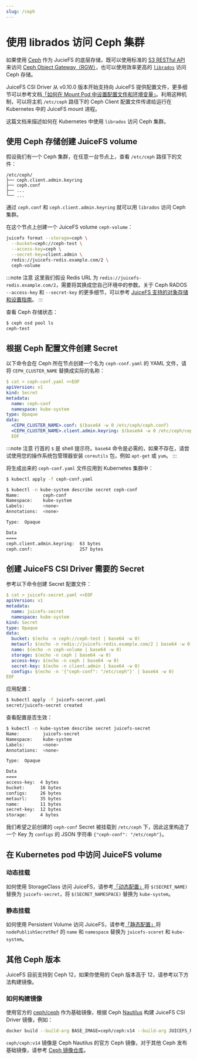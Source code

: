 ```yaml
---
slug: /ceph
---
```


# 使用 librados 访问 Ceph 集群

如果使用 [Ceph](https://ceph.io/) 作为 JucieFS 的底层存储，既可以使用标准的 [S3 RESTful API](https://docs.ceph.com/en/latest/radosgw/s3/) 来访问 [Ceph Object Gateway（RGW）](https://docs.ceph.com/en/latest/radosgw/)，也可以使用效率更高的 [`librados`](https://docs.ceph.com/en/latest/rados/api/librados/) 访问 Ceph 存储。

JuiceFS CSI Driver 从 v0.10.0 版本开始支持向 JuiceFS 提供配置文件，更多细节可以参考文档[「如何在 Mount Pod 中设置配置文件和环境变量」](../examples/config-and-env.md)。利用这种机制，可以将主机 `/etc/ceph` 路径下的 Ceph Client 配置文件传递给运行在 Kubernetes 中的 JuiceFS mount 进程。

这篇文档来描述如何在 Kubernetes 中使用 `librados` 访问 Ceph 集群。

## 使用 Ceph 存储创建 JuiceFS volume

假设我们有一个 Ceph 集群，在任意一台节点上，查看 `/etc/ceph` 路径下的文件：

```
/etc/ceph/
├── ceph.client.admin.keyring
├── ceph.conf
├── ...
└── ...
```

通过 `ceph.conf` 和 `ceph.client.admin.keyring` 就可以用 `librados` 访问 Ceph 集群。

在这个节点上创建一个 JuiceFS volume `ceph-volume`：

```sh
juicefs format --storage=ceph \
  --bucket=ceph://ceph-test \
  --access-key=ceph \
  --secret-key=client.admin \
  redis://juicefs-redis.example.com/2 \
  ceph-volume
```

:::note 注意
这里我们假设 Redis URL 为 `redis://juicefs-redis.example.com/2`，需要将其换成您自己环境中的参数。关于 Ceph RADOS `--access-key` 和 `--secret-key` 的更多细节，可以参考 [JuiceFS 支持的对象存储和设置指南](https://juicefs.com/docs/zh/community/how_to_setup_object_storage#ceph-rados)。
:::

查看 Ceph 存储状态：

```sh
$ ceph osd pool ls
ceph-test
```

## 根据 Ceph 配置文件创建 Secret

以下命令会在 Ceph 所在节点创建一个名为 `ceph-conf.yaml` 的 YAML 文件，请将 `CEPH_CLUSTER_NAME` 替换成实际的名称：

```yaml
$ cat > ceph-conf.yaml <<EOF
apiVersion: v1
kind: Secret
metadata:
  name: ceph-conf
  namespace: kube-system
type: Opaque
data:
  <CEPH_CLUSTER_NAME>.conf: $(base64 -w 0 /etc/ceph/ceph.conf)
  <CEPH_CLUSTER_NAME>.client.admin.keyring: $(base64 -w 0 /etc/ceph/ceph.client.admin.keyring)
  EOF
```

:::note 注意
行首的 `$` 是 shell 提示符。`base64` 命令是必需的，如果不存在，请尝试使用您的操作系统包管理器安装 `coreutils` 包，例如 `apt-get` 或 `yum`。
:::

将生成出来的 `ceph-conf.yaml` 文件应用到 Kubernetes 集群中：

```bash
$ kubectl apply -f ceph-conf.yaml

$ kubectl -n kube-system describe secret ceph-conf
Name:         ceph-conf
Namespace:    kube-system
Labels:       <none>
Annotations:  <none>

Type:  Opaque

Data
====
ceph.client.admin.keyring:  63 bytes
ceph.conf:                  257 bytes
```

## 创建 JuiceFS CSI Driver 需要的 Secret

参考以下命令创建 Secret 配置文件：

```yaml
$ cat > juicefs-secret.yaml <<EOF
apiVersion: v1
metadata:
  name: juicefs-secret
  namespace: kube-system
kind: Secret
type: Opaque
data:
  bucket: $(echo -n ceph://ceph-test | base64 -w 0)
  metaurl: $(echo -n redis://juicefs-redis.example.com/2 | base64 -w 0)
  name: $(echo -n ceph-volume | base64 -w 0)
  storage: $(echo -n ceph | base64 -w 0)
  access-key: $(echo -n ceph | base64 -w 0)
  secret-key: $(echo -n client.admin | base64 -w 0)
  configs: $(echo -n '{"ceph-conf": "/etc/ceph"}' | base64 -w 0)
EOF
```

应用配置：

```sh
$ kubectl apply -f juicefs-secret.yaml
secret/juicefs-secret created
```

查看配置是否生效：

```sh
$ kubectl -n kube-system describe secret juicefs-secret
Name:         juicefs-secret
Namespace:    kube-system
Labels:       <none>
Annotations:  <none>

Type:  Opaque

Data
====
access-key:  4 bytes
bucket:      16 bytes
configs:     26 bytes
metaurl:     35 bytes
name:        11 bytes
secret-key:  12 bytes
storage:     4 bytes
```

我们希望之前创建的 `ceph-conf` Secret 被挂载到 `/etc/ceph` 下，因此这里构造了一个 Key 为 `configs` 的 JSON 字符串 `{"ceph-conf": "/etc/ceph"}`。

## 在 Kubernetes pod 中访问 JuiceFS volume

### 动态挂载

如何使用 StorageClass 访问 JuiceFS，请参考[「动态配置」](../examples/dynamic-provisioning.md)将 `$(SECRET_NAME)` 替换为 `juicefs-secret`，将 `$(SECRET_NAMESPACE)` 替换为 `kube-system`。

### 静态挂载

如何使用 Persistent Volume 访问 JuiceFS，请参考[「静态配置」](../examples/static-provisioning.md)将 `nodePublishSecretRef` 的 `name` 和 `namespace` 替换为 `juicefs-sceret` 和 `kube-system`。

## 其他 Ceph 版本

JuiceFS 目前支持到 Ceph 12，如果你使用的 Ceph 版本高于 12，请参考以下方法构建镜像。

### 如何构建镜像

使用官方的 [ceph/ceph](https://hub.docker.com/r/ceph/ceph) 作为基础镜像，根据 Ceph [Nautilus](https://docs.ceph.com/en/latest/releases/nautilus/) 构建 JuiceFS CSI Driver 镜像，例如：

```bash
docker build --build-arg BASE_IMAGE=ceph/ceph:v14 --build-arg JUICEFS_REPO_TAG=v0.16.2 -f docker/ceph.Dockerfile -t juicefs-csi-driver:ceph-nautilus .
```

`ceph/ceph:v14` 镜像是 Ceph Nautilus 的官方 Ceph 镜像，对于其他 Ceph 发布基础镜像，请参考 [Ceph 镜像仓库](https://hub.docker.com/r/ceph/ceph)。
